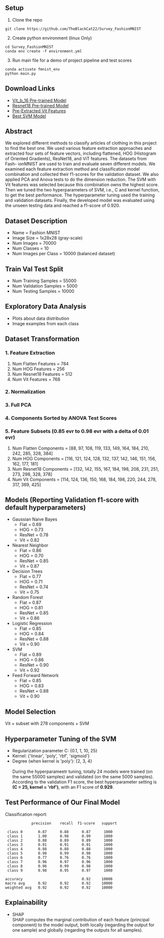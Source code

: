 ## Setup
1. Clone the repo
```
git clone https://github.com/TheBlackCat22/Survey_FashionMNIST 
```
2. Create python environment (linux Only)
```
cd Survey_FashionMNIST
conda env create -f environment.yml
```
3. Run main file for a demo of project pipeline and test scores
```
conda activate fmnist_env
python main.py
```

## Download Links
- [Vit_b_16 Pre-trained Model](https://download.pytorch.org/models/.vit_b_16-c867db91.pth%2527)  
- [Resnet18 Pre-trained Model](https://download.pytorch.org/models/resnet18-f37072fd.pth)
- [Pre-Extracted Vit Features](https://drive.google.com/uc?id=1sIohZ2lmFQHAOCtJLGYQ7EKra5qImLEM)  
- [Best SVM Model](https://drive.google.com/uc?id=14GSFYMX0_PqGR2h_IR9v0C-06-_z3DSO)  

## Abstract
We explored different methods to classify articles of clothing in this project to find the best one. We used various feature extraction approaches and extracted four sets of feature vectors, including flattened, HOG (Histogram of Oriented Gradients), ResNet18, and ViT features. The datasets from Fash- ionMNIST are used to train and evaluate seven different models. We examined each feature extraction method and classification model combination and collected their f1-scores for the validation dataset. We also applied PCA and Anova tests to do the dimension reduction. The SVM with Vit features was selected because this combination owns the highest score. Then we tuned the two hyperparameters of SVM, i.e., C and kernel function, to get the best performance. The hyperparameter tuning used the training and validation datasets. Finally, the developed model was evaluated using the unseen testing data and reached a f1-score of 0.920.

## Dataset Description
- Name = Fashion MNIST
- Image Size = 1x28x28 (gray-scale)
- Num Images = 70000
- Num Classes = 10
- Num Images per Class = 10000 (balanced dataset)

## Train Val Test Split
- Num Training Samples = 55000
- Num Validation Samples = 5000
- Num Testing Samples = 10000

## Exploratory Data Analysis
- Plots about data distribution
- Image examples from each class

## Dataset Transformation
### 1. Feature Extraction
1. Num Flatten Features = 784
1. Num HOG Features = 256
1. Num Resnet18 Features = 512
1. Num Vit Features = 768
### 2. Normalization
### 3. Full PCA
### 4. Components Sorted by ANOVA Test Scores 
### 5. Feature Subsets (0.85 evr to 0.98 evr with a delta of 0.01 evr)
1. Num Flatten Components = [88, 97, 108, 119, 133, 149, 164, 184, 210, 242, 285, 328, 384]
1. Num HOG Components = [116, 121, 124, 128, 132, 137, 142, 146, 151, 156, 162, 177, 181]
1. Num Resnet18 Components = [132, 142, 155, 167, 184, 198, 208, 231, 251, 273, 298, 328, 378]
1. Num Vit Components = [114, 124, 136, 150, 168, 184, 198, 220, 244, 278, 317, 369, 425]

## Models (Reporting Validation f1-score with default hyperparameters)
- Gaussian Naive Bayes
    - Flat = 0.69
    - HOG = 0.73
    - ResNet = 0.78
    - Vit = 0.82
- Nearest Neighbor
    - Flat = 0.86
    - HOG = 0.70
    - ResNet = 0.85
    - Vit = 0.87
- Decision Trees
    - Flat = 0.77
    - HOG = 0.71
    - ResNet = 0.74
    - Vit = 0.75
- Random Forest
    - Flat = 0.87
    - HOG =  0.81
    - ResNet = 0.85
    - Vit = 0.86
- Logistic Regression
    - Flat = 0.85
    - HOG = 0.84
    - ResNet = 0.88
    - Vit = 0.90
- SVM
    - Flat = 0.89
    - HOG = 0.86
    - ResNet = 0.90
    - Vit = 0.92
- Feed Forward Network
    - Flat = 0.85
    - HOG = 0.83
    - ResNet = 0.88
    - Vit = 0.90

## Model Selection
Vit + subset with 278 components + SVM

## Hyperparameter Tuning of the SVM
- Regularization parameter C: {0.1, 1, 10, 25}
- Kernel: {'linear', 'poly', 'rbf', 'sigmoid'}
- Degree (when kernel is 'poly'): {2, 3, 4} 
  \
  \
During the hyperparameetr tuning, totally 24 models were trained (on the same 55000 samples) and validated (on the same 5000 samples). \
According to the validation F1 score, the best hyperparameter setting is **(C = 25, kernel = 'rbf')**, with an F1 score of **0.929**.

## Test Performance of Our Final Model
Classification report:

                precision    recall  f1-score   support

     class 0       0.87      0.88      0.87      1000
     class 1       1.00      0.98      0.99      1000
     class 2       0.88      0.89      0.89      1000
     class 3       0.91      0.91      0.91      1000
     class 4       0.88      0.88      0.88      1000
     class 5       0.98      0.99      0.98      1000
     class 6       0.77      0.76      0.76      1000
     class 7       0.96      0.97      0.96      1000
     class 8       0.96      0.99      0.98      1000
     class 9       0.98      0.95      0.97      1000

    accuracy                           0.92     10000
    macro avg      0.92      0.92      0.92     10000
    weighted avg   0.92      0.92      0.92     10000

              
## Explainability
- SHAP \
  SHAP computes the marginal contribution of each feature (principal component) to the model output, both locally (regarding the output for one sample) and globally (regarding the outputs for all samples).
